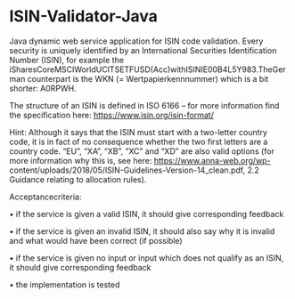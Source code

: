 # ISIN-Validator-Java
Java dynamic web service application for ISIN code validation.
Every security is uniquely identified by an International Securities Identification Number (ISIN), for example the iSharesCoreMSCIWorldUCITSETFUSD(Acc)withISINIE00B4L5Y983.TheGerman counterpart is the WKN (= Wertpapierkennnummer) which is a bit shorter: A0RPWH.

The structure of an ISIN is defined in ISO 6166 – for more information find the specification here: https://www.isin.org/isin-format/

Hint: Although it says that the ISIN must start with a two-letter country code, it is in fact of no consequence whether the two first letters are a country code. “EU”, “XA”, “XB”, “XC” and “XD” are also valid options (for more information why this is, see here: https://www.anna-web.org/wp- content/uploads/2018/05/ISIN-Guidelines-Version-14_clean.pdf, 2.2 Guidance relating to allocation rules).

Acceptancecriteria:

• if the service is given a valid ISIN, it should give corresponding feedback

• if the service is given an invalid ISIN, it should also say why it is invalid and what would have been
correct (if possible)

• if the service is given no input or input which does not qualify as an ISIN, it should give
corresponding feedback

• the implementation is tested
